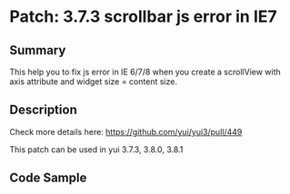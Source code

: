 Patch: 3.7.3 scrollbar js error in IE7
======================================

Summary
-------

This help you to fix js error in IE 6/7/8 when you create a scrollView with axis attribute and widget size = content size.

Description
-----------

Check more details here: https://github.com/yui/yui3/pull/449

This patch can be used in yui 3.7.3, 3.8.0, 3.8.1

Code Sample
-----------

<script>
// Always include this patch
YUI({gallery: 'gallery-2013.02.13-21-08'}).use('patch-373-scrollbar-ie7', function (Y) {
    // Make the scrollView more happy in IE7/8 by require this.
});


// Or, only require this patch for IE 6/7/8
YUI({
    gallery: 'gallery-2013.02.13-21-08',
    groups: {
        'patches': {
            base: 'http://yui.yahooapis.com/gallery-2013.02.13-21-08/build/',
            modules: {
                'gallery-patch-373-scrollbar-ie7': {
                    condition: {
                        trigger: 'scrollview-scrollbars',
                        test: function () {
                            var IE = navigator.userAgent.match(/MSIE (\d+)/);
                            return IE && (IE[1] < 9);
                        }
                    }
                }
            }
        }
   }
}).use('patch-373-scrollbar-ie7', function (Y) {
    // Make the scrollView more happy in IE7/8 by require this.
});
</script>
